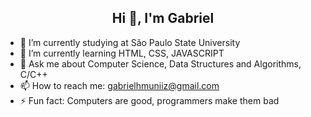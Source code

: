 <h2 align="center">Hi 👋, I'm Gabriel</h2>

- 🔭 I’m currently studying at São Paulo State University
- 🌱 I’m currently learning HTML, CSS, JAVASCRIPT
- 💬 Ask me about Computer Science, Data Structures and Algorithms, C/C++
- 📫 How to reach me: gabrielhmuniiz@gmail.com
- ⚡ Fun fact: Computers are good, programmers make them bad
